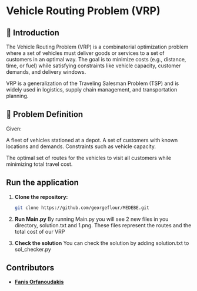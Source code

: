 
# Vehicle Routing Problem (VRP)

## 📌 Introduction

The Vehicle Routing Problem (VRP) is a combinatorial optimization problem where a set of vehicles must deliver goods or services to a set of customers in an optimal way. The goal is to minimize costs (e.g., distance, time, or fuel) while satisfying constraints like vehicle capacity, customer demands, and delivery windows.

VRP is a generalization of the Traveling Salesman Problem (TSP) and is widely used in logistics, supply chain management, and transportation planning.


## 🚚 Problem Definition

Given:

A fleet of vehicles stationed at a depot.
A set of customers with known locations and demands.
Constraints such as vehicle capacity.

The optimal set of routes for the vehicles to visit all customers while minimizing total travel cost.

## Run the application

1. **Clone the repository:**

    ```bash
    git clone https://github.com/georgeflour/MEDEBE.git
    ```


2. **Run Main.py**
   By running Main.py you will see 2 new files in you directory, solution.txt and 1.png.
   These files represent the routes and the total cost of our VRP

3. **Check the solution**
   You can check the solution by adding solution.txt to sol_checker.py


## Contributors
-  **[Fanis Orfanoudakis](https://github.com/fanisorfan)**

